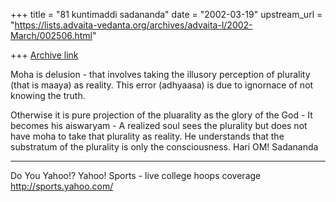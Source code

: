 +++
title = "81 kuntimaddi sadananda"
date = "2002-03-19"
upstream_url = "https://lists.advaita-vedanta.org/archives/advaita-l/2002-March/002506.html"

+++
[Archive link](https://lists.advaita-vedanta.org/archives/advaita-l/2002-March/002506.html)

Moha is delusion - that involves taking the illusory
perception of plurality (that is maaya) as reality.
This error (adhyaasa) is due to ignornace of not
knowing the truth.

Otherwise it is pure projection of the pluarality as
the glory of the God - It becomes his aiswaryam - A
realized soul sees the plurality but does not have
moha to take that plurality as reality.  He
understands that the substratum of the plurality is
only the consciousness.
Hari OM!
Sadananda

__________________________________________________
Do You Yahoo!?
Yahoo! Sports - live college hoops coverage
http://sports.yahoo.com/

